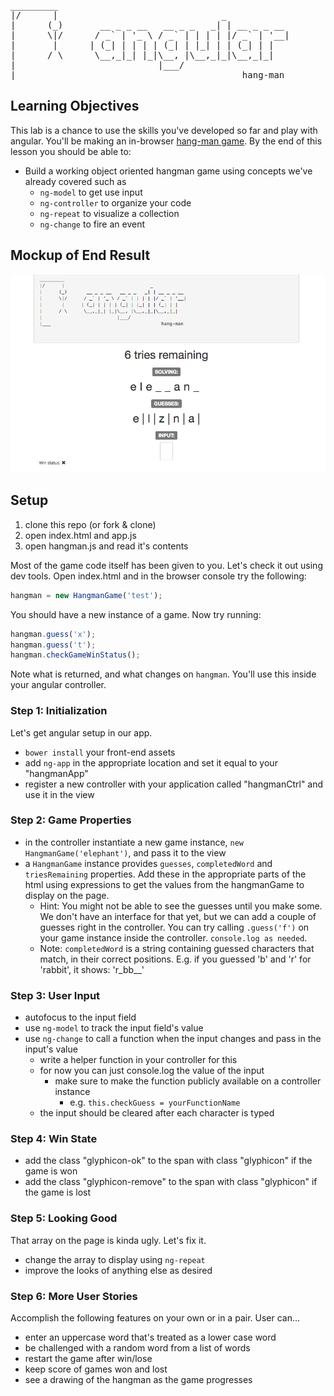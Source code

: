 <pre>
_________
|/      |                               _
|      (_)       __ _ _ __   __ _ _   _| | __ _ _ __
|      \|/      / _` | '_ \ / _` | | | | |/ _` | '__|
|       |      | (_| | | | | (_| | |_| | | (_| | |
|      / \      \__,_|_| |_|\__, |\__,_|_|\__,_|_|
|                           |___/
|___                                        hang-man
</pre>

## Learning Objectives

This lab is a chance to use the skills you've developed so far and play with angular.
You'll be making an in-browser [hang-man game](https://en.wikipedia.org/wiki/Hangman_(game)). By the end of this lesson you should be able to:

* Build a working object oriented hangman game using concepts we've already covered such as
    * `ng-model` to get use input
    * `ng-controller` to organize your code
    * `ng-repeat` to visualize a collection
    * `ng-change` to fire an event

## Mockup of End Result

![screenshot](./imgs/sample-solution.png)

## Setup

1. clone this repo (or fork & clone)
1. open index.html and app.js
1. open hangman.js and read it's contents

Most of the game code itself has been given to you.  Let's check it out using dev tools.
Open index.html and in the browser console try the following:

```js
hangman = new HangmanGame('test');
```
You should have a new instance of a game. Now try running:

```js
hangman.guess('x');
hangman.guess('t');
hangman.checkGameWinStatus();
```

Note what is returned, and what changes on `hangman`.  You'll use this inside your angular controller.


### Step 1: Initialization
Let's get angular setup in our app.  

* `bower install` your front-end assets
* add `ng-app` in the appropriate location and set it equal to your "hangmanApp"
* register a new controller with your application called "hangmanCtrl" and use it in the view

### Step 2: Game Properties

* in the controller instantiate a new game instance, `new HangmanGame('elephant')`, and pass it to the view
* a `HangmanGame` instance provides `guesses`, `completedWord` and `triesRemaining` properties.
Add these in the appropriate parts of the html using expressions to get the values from the hangmanGame to display on the page.
  * Hint: You might not be able to see the guesses until you make some.  We don't have
  an interface for that yet, but we can add a couple of guesses right in the controller. You can try calling `.guess('f')` on your game instance inside the controller.  `console.log as needed`.
  * Note: `completedWord` is a string containing guessed characters that match, in their
    correct positions.  E.g. if you guessed 'b' and 'r' for 'rabbit', it shows: 'r_bb__'


### Step 3: User Input

* autofocus to the input field
* use `ng-model` to track the input field's value
* use `ng-change` to call a function when the input changes and pass in the input's value
  * write a helper function in your controller for this
  * for now you can just console.log the value of the input
    * make sure to make the function publicly available on a controller instance
      * e.g. `this.checkGuess = yourFunctionName`
  * the input should be cleared after each character is typed

### Step 4: Win State

* add the class "glyphicon-ok" to the span with class "glyphicon" if the game is won
* add the class "glyphicon-remove" to the span with class "glyphicon" if the game is lost

### Step 5: Looking Good

That array on the page is kinda ugly.  Let's fix it.

* change the array to display using `ng-repeat`
* improve the looks of anything else as desired

### Step 6: More User Stories

Accomplish the following features on your own or in a pair. User can...

* enter an uppercase word that's treated as a lower case word
* be challenged with a random word from a list of words
* restart the game after win/lose
* keep score of games won and lost
* see a drawing of the hangman as the game progresses

